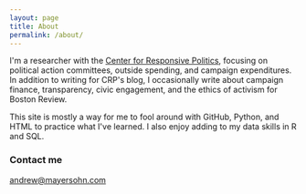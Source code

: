 ```yaml
---
layout: page
title: About
permalink: /about/
---
```


I'm a researcher with the <a href="http://www.opensecrets.org/">Center for Responsive Politics</a>,
focusing on political action committees, outside spending, and campaign expenditures. In addition to 
writing for CRP's blog, I occasionally write about campaign finance, transparency, civic engagement,
and the ethics of activism for Boston Review.

This site is mostly a way for me to fool around with GitHub, Python, and HTML to practice what I've
learned. I also enjoy adding to my data skills in R and SQL.

### Contact me

[andrew@mayersohn.com](mailto:andrew@mayersohn.com)